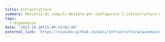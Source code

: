 ```yaml
---
title: Infrastruttura
summary: Raccolta di compiti Ansible per configurare l'infrastruttura dietro a CSUnibo
tags:
  - dipendenze
date: '2023-10-10T15:49:41+02:00'
external_link: 'https://csunibo.github.io/wiki/infrastruttura/automazione/'
---
```

